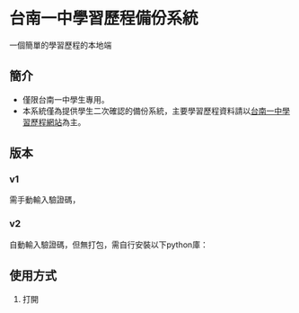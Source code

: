 # 台南一中學習歷程備份系統
一個簡單的學習歷程的本地端

## 簡介
- 僅限台南一中學生專用。
- 本系統僅為提供學生二次確認的備份系統，主要學習歷程資料請以[台南一中學習歷程網站](https://epf-mlife.k12ea.gov.tw/)為主。

## 版本
### v1
需手動輸入驗證碼，
### v2
自動輸入驗證碼，但無打包，需自行安裝以下python庫：


## 使用方式
1. 打開